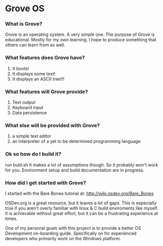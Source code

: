# Grove OS

### What is Grove? 
Grove is an operating system. A very simple one. The purpose of Grove is educational. Mostly for my own learning. I hope to produce something that others can learn from as well.

### What features does Grove have?
1. It boots!
2. It displays some text!
3. It displays an ASCII tree!!!

### What features will Grove provide?
1. Text output
2. Keyboard input
3. Data persistence

### What else will be provided with Grove?
1. a simple text editor
2. an interpreter of a yet to be determined programming language

### Ok so how do I build it?
run buld.sh
It makes a lot of assumptions though. So it probably won't work for you. Environment setup and build documentation are in progress.

### How did I get started with Grove?
I started with the Bare Bones tutorial at: http://wiki.osdev.org/Bare_Bones

OSDev.org is a great resource, but it leaves a lot of gaps. This is especially true if you aren't overly familiar with linux & C build enviroments like myself.  It is achievable without great effort, but it can be a frustrating experience at times. 

One of my personal goals with this project is to provide a better OS Development on-boarding guide. Specifically on for experienced developers who primarily work on the Windows platform.
